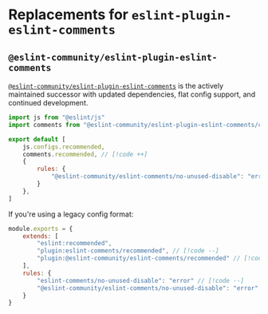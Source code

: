 # Replacements for `eslint-plugin-eslint-comments`

## `@eslint-community/eslint-plugin-eslint-comments`

[`@eslint-community/eslint-plugin-eslint-comments`](https://github.com/eslint-community/eslint-plugin-eslint-comments) is the actively maintained successor with updated dependencies, flat config support, and continued development.

```js
import js from "@eslint/js"
import comments from "@eslint-community/eslint-plugin-eslint-comments/configs" // [!code ++]

export default [
    js.configs.recommended,
    comments.recommended, // [!code ++]
    {
        rules: {
            "@eslint-community/eslint-comments/no-unused-disable": "error", // [!code ++]
        }
    },
]
```

If you're using a legacy config format:

```js
module.exports = {
    extends: [
        "eslint:recommended",
        "plugin:eslint-comments/recommended", // [!code --]
        "plugin:@eslint-community/eslint-comments/recommended" // [!code ++]
    ],
    rules: {
        "eslint-comments/no-unused-disable": "error" // [!code --]
        "@eslint-community/eslint-comments/no-unused-disable": "error" // [!code ++]
    }
}
```
